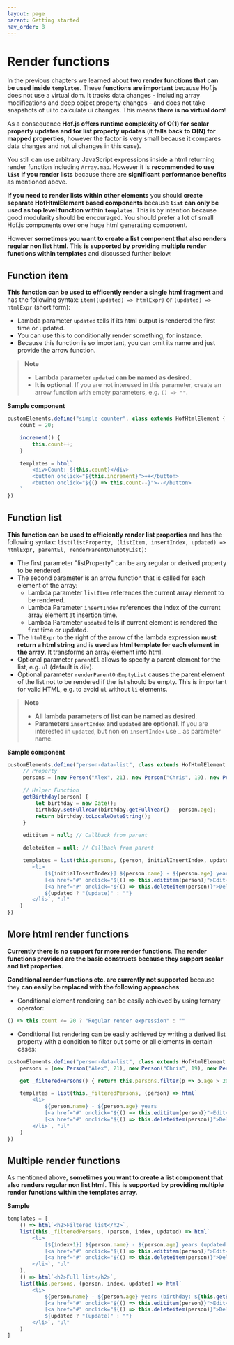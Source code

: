 ```yaml
---
layout: page
parent: Getting started
nav_order: 8
---
```


# Render functions

In the previous chapters we learned about **two render functions that can be used inside `templates`**. These **functions are important** because Hof.js does not use a virtual dom. It tracks data changes - including array modifications and deep object property changes - and does not take snapshots of ui to calculate ui changes. This means **there is no virtual dom**!

As a consequence **Hof.js offers runtime complexity of O(1) for scalar property updates and for list property updates** (it **falls back to O(N) for mapped properties**, however the factor is very small because it compares data changes and not ui changes in this case).

You still can use arbitrary JavaScript expressions inside a html returning render function including `Array.map`. However it is **recommended to use `list` if you render lists** because there are **significant performance benefits** as mentioned above.

**If you need to render lists within other elements** you should **create separate HofHtmlElement based components** because **`list` can only be used as top level function within `templates`**. This is by intention because good modularity should be encouraged. You should prefer a lot of small Hof.js components over one huge html generating component.

However **sometimes you want to create a list component that also renders regular non list html**. This **is supported by providing multiple render functions within templates** and discussed further below.

## Function item

**This function can be used to efficently render a single html fragment** and has the following syntax: `item((updated) => htmlExpr)` or `(updated) => htmlExpr` (short form):
- Lambda parameter `updated` tells if its html output is rendered the first time or updated.
- You can use this to conditionally render something, for instance.
- Because this function is so important, you can omit its name and just provide the arrow function.

> **Note**
>
> - **Lambda parameter `updated` can be named as desired**.
> - **It is optional**. If you are not interesed in this parameter, create an arrow function with empty parameters, e.g. `() => ""`.

**Sample component**
        
```js
customElements.define("simple-counter", class extends HofHtmlElement {
    count = 20;

    increment() {
        this.count++;
    }

    templates = html`
        <div>Count: ${this.count}</div>
        <button onclick="${this.increment}">++</button>
        <button onclick="${() => this.count--}">--</button>
    `
})
```

## Function list

**This function can be used to efficiently render list properties** and has the following syntax: `list(listProperty, (listItem, insertIndex, updated) => htmlExpr, parentEl, renderParentOnEmptyList)`:
- The first parameter "listProperty" can be any regular or derived property to be rendered.
- The second parameter is an arrow function that is called for each element of the array:
  - Lambda parameter `listItem` references the current array element to be rendered.
  - Lambda Parameter `insertIndex` references the index of the current array element at insertion time.
  - Lambda Parameter `updated` tells if current element is rendered the first time or updated.
- The `htmlExpr` to the right of the arrow of the lambda expression **must return a html string** and is **used as html template for each element in the array**. It transforms an array element into html.
- Optional parameter `parentEl` allows to specify a parent element for the list, e.g. `ul` (default is `div`).
- Optional parameter `renderParentOnEmptyList` causes the parent element of the list not to be rendered if the list should be empty. This is important for valid HTML, e.g. to avoid `ul` without `li` elements.

> **Note**
>
> - **All lambda parameters of list can be named as desired**.
> - **Parameters `insertIndex` and `updated` are optional**. If you are interested in `updated`, but non on `insertIndex` use _ as parameter name.

**Sample component**
        
```js
customElements.define("person-data-list", class extends HofHtmlElement {
     // Property
     persons = [new Person("Alex", 21), new Person("Chris", 19), new Person("Mike", 19)];

     // Helper Function
     getBirthday(person) {
         let birthday = new Date();
         birthday.setFullYear(birthday.getFullYear() - person.age);
         return birthday.toLocaleDateString();
     }

     edititem = null; // Callback from parent

     deleteitem = null; // Callback from parent

     templates = list(this.persons, (person, initialInsertIndex, updated) => html`
        <li>
            [${initialInsertIndex}] ${person.name} - ${person.age} years (birthday: ${this.getBirthday(person)})
            [<a href="#" onclick="${() => this.edititem(person)}">Edit</a>]
            [<a href="#" onclick="${() => this.deleteitem(person)}">Delete</a>]
            ${updated ? "(update)" : ""}
        </li>`, "ul"
    )
})
```

## More html render functions

**Currently there is no support for more render functions**. The **render functions provided are the basic constructs because they support scalar and list properties**.

**Conditional render functions etc. are currently not supported** because they **can easily be replaced with the following approaches**:
- Conditional element rendering can be easily achieved by using ternary operator:
```js
() => this.count <= 20 ? "Regular render expression" : ""
```

- Conditional list rendering can be easily achieved by writing a derived list property with a condition to filter out some or all elements in certain cases:
```js
customElements.define("person-data-list", class extends HofHtmlElement {
    persons = [new Person("Alex", 21), new Person("Chris", 19), new Person("Mike", 19)];

    get _filteredPersons() { return this.persons.filter(p => p.age > 20) } 

    templates = list(this._filteredPersons, (person) => html`
        <li>
            ${person.name} - ${person.age} years
            [<a href="#" onclick="${() => this.edititem(person)}">Edit</a>]
            [<a href="#" onclick="${() => this.deleteitem(person)}">Delete</a>]
        </li>`, "ul"
    )
})
```

## Multiple render functions

As mentioned above, **sometimes you want to create a list component that also renders regular non list html**. This **is supported by providing multiple render functions within the templates array**.

**Sample**

```js
templates = [
    () => html`<h2>Filtered list</h2>`,
    list(this._filteredPersons, (person, index, updated) => html`
        <li>
            [${index+1}] ${person.name} - ${person.age} years (updated: ${updated})
            [<a href="#" onclick="${() => this.edititem(person)}">Edit</a>]
            [<a href="#" onclick="${() => this.deleteitem(person)}">Delete</a>]
        </li>`, "ul"
    ),
    () => html`<h2>Full list</h2>`,
    list(this.persons, (person, index, updated) => html`
        <li>
            ${person.name} - ${person.age} years (birthday: ${this.getBirthday(person)})
            [<a href="#" onclick="${() => this.edititem(person)}">Edit</a>]
            [<a href="#" onclick="${() => this.deleteitem(person)}">Delete</a>]
            ${updated ? "(update)" : ""}
        </li>`, "ul"
    )
]
```
